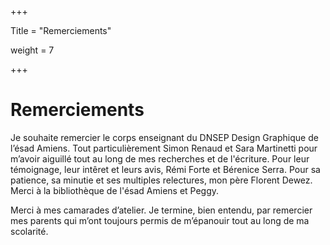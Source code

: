 +++

Title = "Remerciements"

weight = 7

+++

# Remerciements

Je souhaite remercier le corps enseignant du DNSEP Design Graphique de l’ésad Amiens.
Tout particulièrement Simon Renaud et Sara Martinetti pour m’avoir aiguillé tout au long de mes recherches et de l'écriture. Pour leur témoignage, leur intêret et leurs avis, Rémi Forte et Bérenice Serra. Pour sa patience, sa minutie et ses multiples relectures, mon père Florent Dewez.
Merci à la bibliothèque de l'ésad Amiens et Peggy. 

Merci à mes camarades d’atelier.
Je termine, bien entendu, par remercier mes parents qui m’ont toujours permis de m’épanouir tout au long de ma scolarité.